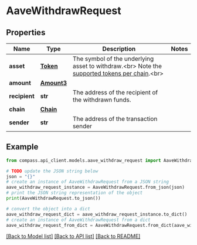 # AaveWithdrawRequest


## Properties

Name | Type | Description | Notes
------------ | ------------- | ------------- | -------------
**asset** | [**Token**](Token.md) | The symbol of the underlying asset to withdraw.&lt;br&gt; Note the [supported tokens per chain](/#/#token-table).&lt;br&gt; | 
**amount** | [**Amount3**](Amount3.md) |  | 
**recipient** | **str** | The address of the recipient of the withdrawn funds. | 
**chain** | [**Chain**](Chain.md) |  | 
**sender** | **str** | The address of the transaction sender | 

## Example

```python
from compass.api_client.models.aave_withdraw_request import AaveWithdrawRequest

# TODO update the JSON string below
json = "{}"
# create an instance of AaveWithdrawRequest from a JSON string
aave_withdraw_request_instance = AaveWithdrawRequest.from_json(json)
# print the JSON string representation of the object
print(AaveWithdrawRequest.to_json())

# convert the object into a dict
aave_withdraw_request_dict = aave_withdraw_request_instance.to_dict()
# create an instance of AaveWithdrawRequest from a dict
aave_withdraw_request_from_dict = AaveWithdrawRequest.from_dict(aave_withdraw_request_dict)
```
[[Back to Model list]](../README.md#documentation-for-models) [[Back to API list]](../README.md#documentation-for-api-endpoints) [[Back to README]](../README.md)


